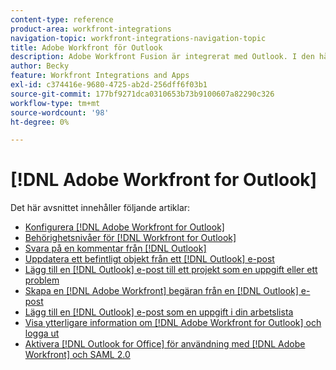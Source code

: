 ```yaml
---
content-type: reference
product-area: workfront-integrations
navigation-topic: workfront-integrations-navigation-topic
title: Adobe Workfront för Outlook
description: Adobe Workfront Fusion är integrerat med Outlook. I den här artikeln finns anvisningar om hur du installerar och konfigurerar integreringarna samt hur du använder dem i det dagliga arbetet.
author: Becky
feature: Workfront Integrations and Apps
exl-id: c374416e-9680-4725-ab2d-256dff6f03b1
source-git-commit: 177bf9271dca0310653b73b9100607a82290c326
workflow-type: tm+mt
source-wordcount: '98'
ht-degree: 0%

---
```


# [!DNL Adobe Workfront for Outlook]

Det här avsnittet innehåller följande artiklar:

* [Konfigurera [!DNL Adobe Workfront for Outlook]](../../workfront-integrations-and-apps/using-workfront-with-outlook/set-up-workfront-for-outlook.md)
* [Behörighetsnivåer för [!DNL Workfront for Outlook]](../../workfront-integrations-and-apps/using-workfront-with-outlook/permissions-in-workfront-for-outlook.md)
* [Svara på en kommentar från [!DNL Outlook]](../../workfront-integrations-and-apps/using-workfront-with-outlook/reply-to-a-comment-from-outlook.md)
* [Uppdatera ett befintligt objekt från ett [!DNL Outlook] e-post](../../workfront-integrations-and-apps/using-workfront-with-outlook/update-an-existing-object-from-an-outlook-email.md)
* [Lägg till en [!DNL Outlook] e-post till ett projekt som en uppgift eller ett problem](../../workfront-integrations-and-apps/using-workfront-with-outlook/add-outlook-email-to-project-as-task-or-issue.md)
* [Skapa en [!DNL Adobe Workfront] begäran från en [!DNL Outlook] e-post](../../workfront-integrations-and-apps/using-workfront-with-outlook/create-a-wf-request-from-an-outlook-email.md)
* [Lägg till en [!DNL Outlook] e-post som en uppgift i din arbetslista](../../workfront-integrations-and-apps/using-workfront-with-outlook/add-outlook-email-as-task-to-your-work-list.md)
* [Visa ytterligare information om [!DNL Adobe Workfront for Outlook] och logga ut](../../workfront-integrations-and-apps/using-workfront-with-outlook/view-additional-infor-wf-outlook-and-log-out.md)
* [Aktivera [!DNL Outlook for Office] för användning med [!DNL Adobe Workfront] och SAML 2.0](../../workfront-integrations-and-apps/using-workfront-with-outlook/enable-outlook-for-office-for-use-with-wf-and-saml-2.md)
